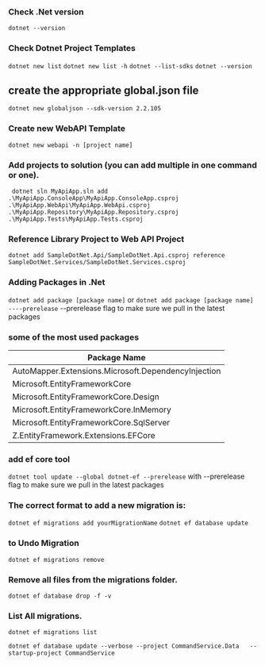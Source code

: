 ### Check .Net version

`dotnet --version`

### Check Dotnet Project Templates

`dotnet new list`
`dotnet new list -h`
`dotnet --list-sdks`
`dotnet --version`

## create the appropriate global.json file

`dotnet new globaljson --sdk-version 2.2.105`

### Create new WebAPI Template

`dotnet new webapi -n [project name]`

### Add projects to solution (you can add multiple in one command or one).
`
dotnet sln MyApiApp.sln add .\MyApiApp.ConsoleApp\MyApiApp.ConsoleApp.csproj .\MyApiApp.WebApi\MyApiApp.WebApi.csproj .\MyApiApp.Repository\MyApiApp.Repository.csproj .\MyApiApp.Tests\MyApiApp.Tests.csproj`


### Reference Library Project to Web API Project
`dotnet add SampleDotNet.Api/SampleDotNet.Api.csproj reference SampleDotNet.Services/SampleDotNet.Services.csproj`

### Adding Packages in .Net

`dotnet add package [package name]`
or
`dotnet add package [package name] ----prerelease`
--prerelease flag to make sure we pull in the latest packages

### some of the most used packages

| Package Name                                        |
| --------------------------------------------------- |
| AutoMapper.Extensions.Microsoft.DependencyInjection |
| Microsoft.EntityFrameworkCore                       |
| Microsoft.EntityFrameworkCore.Design                |
| Microsoft.EntityFrameworkCore.InMemory              |
| Microsoft.EntityFrameworkCore.SqlServer             |
| Z.EntityFramework.Extensions.EFCore            	  |


### add ef core tool
`dotnet tool update --global dotnet-ef --prerelease`
with --prerelease flag to make sure we pull in the latest packages

### The correct format to add a new migration is:
`dotnet ef migrations add yourMigrationName`
`dotnet ef database update`

### to Undo Migration
`dotnet ef migrations remove`

### Remove all files from the migrations folder.
`dotnet ef database drop -f -v`

### List All migrations.
`dotnet ef migrations list`


`
dotnet ef database update --verbose --project CommandService.Data   --startup-project CommandService
`